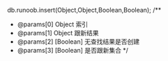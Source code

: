 
<!-- 增加数据 -->
db.runoob.insert(Object,Object,Boolean,Boolean);
/**
 * @params[0] Object        索引
 * @params[1] Object        跟新结果
 * @params[2] [Boolean]     无查找结果是否创建
 * @params[3] [Boolean]     是否跟新集合
 */
